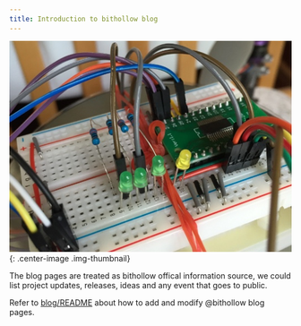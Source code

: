 ```yaml
---
title: Introduction to bithollow blog
---
```


![start](/blog/2015/12/24/introduction.to.blog/start.jpg){: .center-image .img-thumbnail}

The blog pages are treated as bithollow offical information source, we could list project updates, releases, ideas and any event that goes to public.
<!--more-->

Refer to [blog/README](https://raw.githubusercontent.com/bithollow/bithollow.github.io/master/blog/README) about how to add and modify @bithollow blog pages.
